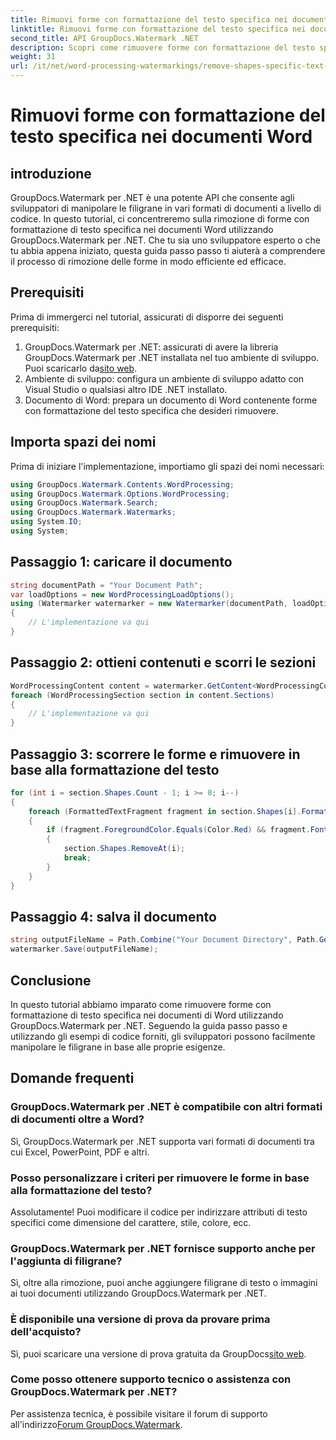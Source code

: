 ```yaml
---
title: Rimuovi forme con formattazione del testo specifica nei documenti Word
linktitle: Rimuovi forme con formattazione del testo specifica nei documenti Word
second_title: API GroupDocs.Watermark .NET
description: Scopri come rimuovere forme con formattazione del testo specifica nei documenti Word utilizzando GroupDocs.Watermark per .NET. Segui la nostra guida per una manipolazione efficiente delle filigrane.
weight: 31
url: /it/net/word-processing-watermarkings/remove-shapes-specific-text-formatting-word-docs/
---
```


# Rimuovi forme con formattazione del testo specifica nei documenti Word

## introduzione
GroupDocs.Watermark per .NET è una potente API che consente agli sviluppatori di manipolare le filigrane in vari formati di documenti a livello di codice. In questo tutorial, ci concentreremo sulla rimozione di forme con formattazione di testo specifica nei documenti Word utilizzando GroupDocs.Watermark per .NET. Che tu sia uno sviluppatore esperto o che tu abbia appena iniziato, questa guida passo passo ti aiuterà a comprendere il processo di rimozione delle forme in modo efficiente ed efficace.
## Prerequisiti
Prima di immergerci nel tutorial, assicurati di disporre dei seguenti prerequisiti:
1.  GroupDocs.Watermark per .NET: assicurati di avere la libreria GroupDocs.Watermark per .NET installata nel tuo ambiente di sviluppo. Puoi scaricarlo da[sito web](https://releases.groupdocs.com/Watermark/net/).
2. Ambiente di sviluppo: configura un ambiente di sviluppo adatto con Visual Studio o qualsiasi altro IDE .NET installato.
3. Documento di Word: prepara un documento di Word contenente forme con formattazione del testo specifica che desideri rimuovere.

## Importa spazi dei nomi
Prima di iniziare l'implementazione, importiamo gli spazi dei nomi necessari:
```csharp
using GroupDocs.Watermark.Contents.WordProcessing;
using GroupDocs.Watermark.Options.WordProcessing;
using GroupDocs.Watermark.Search;
using GroupDocs.Watermark.Watermarks;
using System.IO;
using System;
```
## Passaggio 1: caricare il documento
```csharp
string documentPath = "Your Document Path";
var loadOptions = new WordProcessingLoadOptions();
using (Watermarker watermarker = new Watermarker(documentPath, loadOptions))
{
    // L'implementazione va qui
}
```
## Passaggio 2: ottieni contenuti e scorri le sezioni
```csharp
WordProcessingContent content = watermarker.GetContent<WordProcessingContent>();
foreach (WordProcessingSection section in content.Sections)
{
    // L'implementazione va qui
}
```
## Passaggio 3: scorrere le forme e rimuovere in base alla formattazione del testo
```csharp
for (int i = section.Shapes.Count - 1; i >= 0; i--)
{
    foreach (FormattedTextFragment fragment in section.Shapes[i].FormattedTextFragments)
    {
        if (fragment.ForegroundColor.Equals(Color.Red) && fragment.Font.FamilyName == "Arial")
        {
            section.Shapes.RemoveAt(i);
            break;
        }
    }
}
```
## Passaggio 4: salva il documento
```csharp
string outputFileName = Path.Combine("Your Document Directory", Path.GetFileName(documentPath));
watermarker.Save(outputFileName);
```

## Conclusione
In questo tutorial abbiamo imparato come rimuovere forme con formattazione di testo specifica nei documenti di Word utilizzando GroupDocs.Watermark per .NET. Seguendo la guida passo passo e utilizzando gli esempi di codice forniti, gli sviluppatori possono facilmente manipolare le filigrane in base alle proprie esigenze.
## Domande frequenti
### GroupDocs.Watermark per .NET è compatibile con altri formati di documenti oltre a Word?
Sì, GroupDocs.Watermark per .NET supporta vari formati di documenti tra cui Excel, PowerPoint, PDF e altri.
### Posso personalizzare i criteri per rimuovere le forme in base alla formattazione del testo?
Assolutamente! Puoi modificare il codice per indirizzare attributi di testo specifici come dimensione del carattere, stile, colore, ecc.
### GroupDocs.Watermark per .NET fornisce supporto anche per l'aggiunta di filigrane?
Sì, oltre alla rimozione, puoi anche aggiungere filigrane di testo o immagini ai tuoi documenti utilizzando GroupDocs.Watermark per .NET.
### È disponibile una versione di prova da provare prima dell'acquisto?
 Sì, puoi scaricare una versione di prova gratuita da GroupDocs[sito web](https://releases.groupdocs.com/).
### Come posso ottenere supporto tecnico o assistenza con GroupDocs.Watermark per .NET?
 Per assistenza tecnica, è possibile visitare il forum di supporto all'indirizzo[Forum GroupDocs.Watermark](https://forum.groupdocs.com/c/watermark/19).